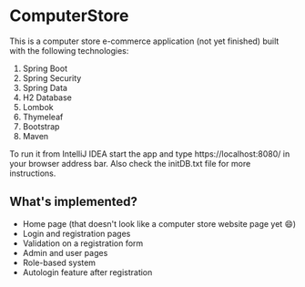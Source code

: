 # ComputerStore
This is a computer store e-commerce application (not yet finished) built with the following technologies:
1. Spring Boot 
2. Spring Security 
3. Spring Data
4. H2 Database
5. Lombok
6. Thymeleaf
7. Bootstrap
8. Maven

To run it from IntelliJ IDEA start the app and type https://localhost:8080/ in your browser address bar.
Also check the initDB.txt file for more instructions.

## What's implemented?
+ Home page (that doesn't look like a computer store website page yet 😄)
+ Login and registration pages
+ Validation on a registration form
+ Admin and user pages
+ Role-based system
+ Autologin feature after registration
